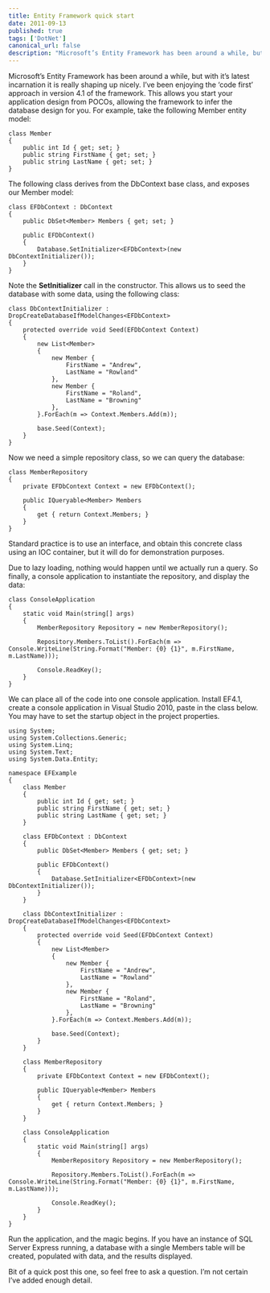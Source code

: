 ```yaml
---
title: Entity Framework quick start
date: 2011-09-13
published: true
tags: ['DotNet']
canonical_url: false
description: "Microsoft’s Entity Framework has been around a while, but with it’s latest incarnation it is really shaping up nicely. I’ve been enjoying the ‘code first’ approach in version 4.1 of the framework. This allows you start your application design from POCOs, allowing the framework to infer the database design for you."
---
```


Microsoft’s Entity Framework has been around a while, but with it’s latest incarnation it is really shaping up nicely. I’ve been enjoying the ‘code first’ approach in version 4.1 of the framework. This allows you start your application design from POCOs, allowing the framework to infer the database design for you. For example, take the following Member entity model:

    class Member
    {
        public int Id { get; set; }
        public string FirstName { get; set; }
        public string LastName { get; set; }
    }

The following class derives from the DbContext base class, and exposes our Member model:

    class EFDbContext : DbContext
    {
        public DbSet<Member> Members { get; set; }

        public EFDbContext()
        {
            Database.SetInitializer<EFDbContext>(new DbContextInitializer());
        }
    }

Note the **SetInitializer** call in the constructor. This allows us to seed the database with some data, using the following class:

    class DbContextInitializer : DropCreateDatabaseIfModelChanges<EFDbContext>
    {
        protected override void Seed(EFDbContext Context)
        {
            new List<Member>
            {
                new Member {
                    FirstName = "Andrew",
                    LastName = "Rowland"
                },
                new Member {
                    FirstName = "Roland",
                    LastName = "Browning"
                },
            }.ForEach(m => Context.Members.Add(m));

            base.Seed(Context);
        }
    }

Now we need a simple repository class, so we can query the database:

    class MemberRepository
    {
        private EFDbContext Context = new EFDbContext();

        public IQueryable<Member> Members
        {
            get { return Context.Members; }
        }
    }

Standard practice is to use an interface, and obtain this concrete class using an IOC container, but it will do for demonstration purposes.

Due to lazy loading, nothing would happen until we actually run a query. So finally, a console application to instantiate the repository, and display the data:

    class ConsoleApplication
    {
        static void Main(string[] args)
        {
            MemberRepository Repository = new MemberRepository();

            Repository.Members.ToList().ForEach(m => Console.WriteLine(String.Format("Member: {0} {1}", m.FirstName, m.LastName)));

            Console.ReadKey();
        }
    }

We can place all of the code into one console application. Install EF4.1, create a console application in Visual Studio 2010, paste in the class below. You may have to set the startup object in the project properties.

    using System;
    using System.Collections.Generic;
    using System.Linq;
    using System.Text;
    using System.Data.Entity;

    namespace EFExample
    {
        class Member
        {
            public int Id { get; set; }
            public string FirstName { get; set; }
            public string LastName { get; set; }
        }

        class EFDbContext : DbContext
        {
            public DbSet<Member> Members { get; set; }

            public EFDbContext()
            {
                Database.SetInitializer<EFDbContext>(new DbContextInitializer());
            }
        }

        class DbContextInitializer : DropCreateDatabaseIfModelChanges<EFDbContext>
        {
            protected override void Seed(EFDbContext Context)
            {
                new List<Member>
                {
                    new Member {
                        FirstName = "Andrew",
                        LastName = "Rowland"
                    },
                    new Member {
                        FirstName = "Roland",
                        LastName = "Browning"
                    },
                }.ForEach(m => Context.Members.Add(m));

                base.Seed(Context);
            }
        }

        class MemberRepository
        {
            private EFDbContext Context = new EFDbContext();

            public IQueryable<Member> Members
            {
                get { return Context.Members; }
            }
        }

        class ConsoleApplication
        {
            static void Main(string[] args)
            {
                MemberRepository Repository = new MemberRepository();

                Repository.Members.ToList().ForEach(m => Console.WriteLine(String.Format("Member: {0} {1}", m.FirstName, m.LastName)));

                Console.ReadKey();
            }
        }
    }

Run the application, and the magic begins. If you have an instance of SQL Server Express running, a database with a single Members table will be created, populated with data, and the results displayed.

Bit of a quick post this one, so feel free to ask a question. I’m not certain I’ve added enough detail.